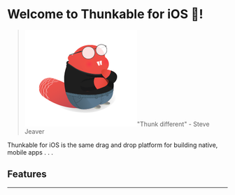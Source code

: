 # Welcome to Thunkable for iOS !

> ![](/assets/stevejeaver.png)"Thunk different" - Steve Jeaver

Thunkable for iOS is the same drag and drop platform for building native, mobile apps  . . .

## Features

---



